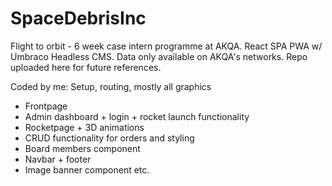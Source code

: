 # SpaceDebrisInc
Flight to orbit - 6 week case intern programme at AKQA. React SPA PWA w/ Umbraco Headless CMS. Data only available on AKQA's networks. Repo uploaded here for future references. 

Coded by me:
Setup, routing, mostly all graphics
- Frontpage
- Admin dashboard + login + rocket launch functionality
- Rocketpage + 3D animations
- CRUD functionality for orders and styling
- Board members component
- Navbar + footer
- Image banner component
etc.
